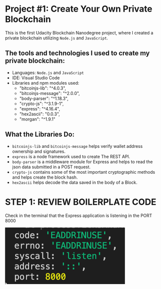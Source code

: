 # Project #1: Create Your Own Private Blockchain
This is the first Udacity Blockchain Nanodegree project, where I created a private blockchain utilizing `Node.js` and `JavaScript`.

## The tools and technologies I used to create my private blockchain:
- Languages: `Node.js` and `JavaScript`
- IDE: Visual Studio Code
- Libraries and npm modules used:
    - "bitcoinjs-lib": "^4.0.3",
    - "bitcoinjs-message": "^2.0.0",
    - "body-parser": "^1.18.3",
    - "crypto-js": "^3.1.9-1",
    - "express": "^4.16.4",
    - "hex2ascii": "0.0.3",
    - "morgan": "^1.9.1"

## What the Libraries Do:
- `bitcoinjs-lib` and `bitcoinjs-message` helps verify wallet address ownership and signatures.
- `express` is a node framework used to create The REST API.
- `body-parser` is a middleware module for Express and helps to read the json data submitted in a POST request.
- `crypto-js` contains some of the most important cryptographic methods and helps create the block hash.
- `hex2ascii` helps decode the data saved in the body of a Block.


# STEP 1: REVIEW BOILERPLATE CODE

Check in the terminal that the Express application is listening in the PORT 8000

![image](https://github.com/BrianHHough/Blockchain-Developer-Nanodegree-Udacity/blob/master/02-Blockchain-Fundamentals/PROJECT-Create-Your-Own-Blockchain/Screenshots/Part1-port8000.png)


